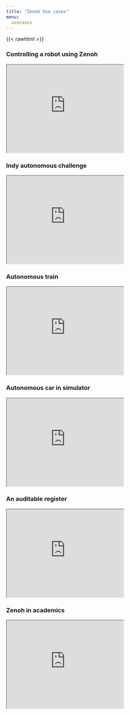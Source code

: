```yaml
---
title: "Zenoh Use cases"
menu: 
  usecases
---
```


{{< rawhtml >}}
<div class="container">
    <div class="row align-items-center justify-content-center">
        <div class="col">
            <h3>
            Controlling a robot using Zenoh
            </h3>
            <iframe src="https://drive.google.com/file/d/1u4fj1D1qd6MoAK0Ht9oCs2TrZEXWqXYG/preview" width="320" height="240" allow="autoplay"></iframe>
        </div>
        <div class="col">
            <h3>
            Indy autonomous challenge
            </h3>
            <iframe src="https://drive.google.com/file/d/12EtaDcnIL-3KqeSYauCNkEzRb5vcQejc/preview" width="320" height="240" allow="autoplay"></iframe>
        </div>
        <div class="col">
            <h3>
            Autonomous train
            </h3>
            <iframe src="https://drive.google.com/file/d/1SMlvm4X28d0uu6Py4sQBH0sN_Z7dLBkD/preview" width="320" height="240" allow="autoplay"></iframe>
        </div>
    </div>
    <p>
    <div class="row align-items-center justify-content-center">
        <div class="col">
            <h3>
            Autonomous car in simulator
            </h3>
            <iframe src="https://drive.google.com/file/d/16q9gNCdTcDL3mmxkuWPlKPFNvbLLSNNm/preview" width="320" height="240" allow="autoplay"></iframe>
        </div>
        <div class="col">
            <h3>
            An auditable register
            </h3>
            <iframe src="https://www.youtube.com/embed/b4wHwg0SWMI" width="320" height="240" allow="autoplay"></iframe>
        </div>
        <div class="col">
            <h3>
            Zenoh in academics
            </h3>
            <iframe src="https://www.youtube.com/embed/rNTY3nxcpc8" width="320" height="240" allow="autoplay"></iframe>
        </div>
    </div>
</div>
